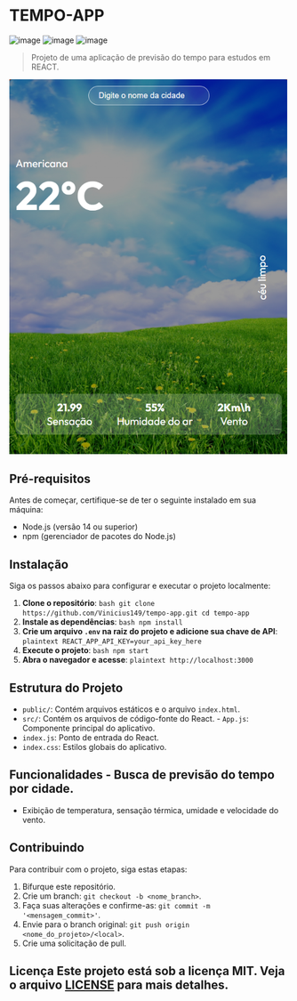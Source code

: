 # TEMPO-APP

![image](https://img.shields.io/badge/HTML5-E34F26?style=for-the-badge&logo=html5&logoColor=white)
![image](https://img.shields.io/badge/CSS3-1572B6?style=for-the-badge&logo=css3&logoColor=white)
![image](https://img.shields.io/badge/React-20232A?style=for-the-badge&logo=react&logoColor=61DAFB)

> Projeto de uma aplicação de previsão do tempo para estudos em REACT.


<img src="./src/assets/Screenshot-tempo-app.png" width="500">

## Pré-requisitos 

Antes de começar, certifique-se de ter o seguinte instalado em sua máquina:

- Node.js (versão 14 ou superior) 
- npm (gerenciador de pacotes do Node.js)

## Instalação 
Siga os passos abaixo para configurar e executar o projeto localmente:
 1. **Clone o repositório**: ```bash git clone https://github.com/Vinicius149/tempo-app.git cd tempo-app ``` 
 2. **Instale as dependências**: ```bash npm install ``` 
 3. **Crie um arquivo `.env` na raiz do projeto e adicione sua chave de API**: ```plaintext REACT_APP_API_KEY=your_api_key_here ``` 
 4. **Execute o projeto**: ```bash npm start ``` 
 5. **Abra o navegador e acesse**: ```plaintext http://localhost:3000 ``` 
 ## Estrutura do Projeto
  - `public/`: Contém arquivos estáticos e o arquivo `index.html`. 
  - `src/`: Contém os arquivos de código-fonte do React. - `App.js`: Componente principal do aplicativo. 
  - `index.js`: Ponto de entrada do React. 
  - `index.css`: Estilos globais do aplicativo. 
  ## Funcionalidades - Busca de previsão do tempo por cidade. 
  - Exibição de temperatura, sensação térmica, umidade e velocidade do vento. 
 
  ## Contribuindo 
  Para contribuir com o projeto, siga estas etapas: 
  1. Bifurque este repositório. 
  2. Crie um branch: `git checkout -b <nome_branch>`. 
  3. Faça suas alterações e confirme-as: `git commit -m '<mensagem_commit>'`. 
  4. Envie para o branch original: `git push origin <nome_do_projeto>/<local>`. 
  5. Crie uma solicitação de pull. 
  
  ## Licença Este projeto está sob a licença MIT. Veja o arquivo [LICENSE](LICENSE) para mais detalhes.
